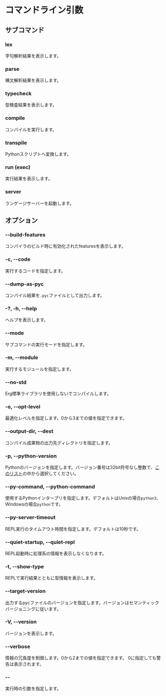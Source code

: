 # コマンドライン引数

## サブコマンド

### lex

字句解析結果を表示します。

### parse

構文解析結果を表示します。

### typecheck

型検査結果を表示します。

### compile

コンパイルを実行します。

### transpile

Pythonスクリプトへ変換します。

### run (exec)

実行結果を表示します。

### server

ランゲージサーバーを起動します。

## オプション

### --build-features

コンパイラのビルド時に有効化されたfeaturesを表示します。

### -c, --code

実行するコードを指定します。

### --dump-as-pyc

コンパイル結果を`.pyc`ファイルとして出力します。

### -?, -h, --help

ヘルプを表示します。

### --mode

サブコマンドの実行モードを指定します。

### -m, --module

実行するモジュールを指定します。

### --no-std

Erg標準ライブラリを使用しないでコンパイルします。

### -o, --opt-level

最適化レベルを指定します。0から3までの値を指定できます。

### --output-dir, --dest

コンパイル成果物の出力先ディレクトリを指定します。

### -p, --python-version

Pythonのバージョンを指定します。バージョン番号は32bit符号なし整数で、[このリスト](https://github.com/google/pytype/blob/main/pytype/pyc/magic.py)の中から選択してください。

### --py-command, --python-command

使用するPythonインタープリを指定します。デフォルトはUnixの場合`python3`、Windowsの場合`python`です。

### --py-server-timeout

REPL実行のタイムアウト時間を指定します。デフォルトは10秒です。

### --quiet-startup, --quiet-repl

REPL起動時に処理系の情報を表示しなくなります。

### -t, --show-type

REPLで実行結果とともに型情報を表示します。

### --target-version

出力するpycファイルのバージョンを指定します。バージョンはセマンティックバージョニングに従います。

### -V, --version

バージョンを表示します。

### --verbose

情報の冗長度を制御します。0から2までの値を指定できます。
0に指定しても警告は表示されます。

### --

実行時の引数を指定します。
